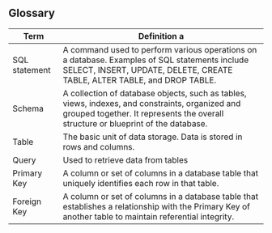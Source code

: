 ## Glossary

|  Term      　      | Definition   a　 |
|--------------------|----------------|
| SQL statement |   A command used to perform various operations on a database. Examples of SQL statements include SELECT, INSERT, UPDATE, DELETE, CREATE TABLE, ALTER TABLE, and DROP TABLE. |
| Schema        |  A collection of database objects, such as tables, views, indexes, and constraints, organized and grouped together. It represents the overall structure or blueprint of the database.  |
| Table       |   The basic unit of data storage. Data is stored in rows and columns.  |
| Query       |   Used to retrieve data from tables  |
| Primary Key       |   A column or set of columns in a database table that uniquely identifies each row in that table.  |
| Foreign Key       |   A column or set of columns in a database table that establishes a relationship with the Primary Key of another table to maintain referential integrity.  |
